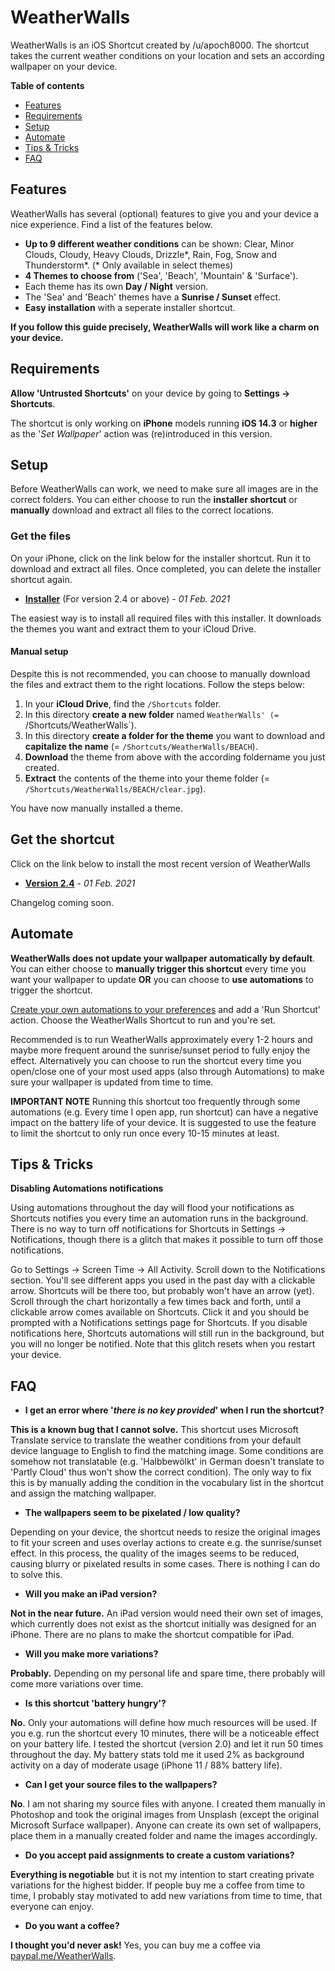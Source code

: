 # WeatherWalls

WeatherWalls is an iOS Shortcut created by /u/apoch8000. The shortcut takes the current weather conditions on your location and sets an according wallpaper on your device.

**Table of contents**
* [Features](#features)
* [Requirements](#requirements)
* [Setup](#setup)
* [Automate](#automate)
* [Tips & Tricks](#tips--tricks)
* [FAQ](#faq)

## Features
WeatherWalls has several (optional) features to give you and your device a nice experience. Find a list of the features below.
- **Up to 9 different weather conditions** can be shown: Clear, Minor Clouds, Cloudy, Heavy Clouds, Drizzle*, Rain, Fog, Snow and Thunderstorm*. (* Only available in select themes)
- **4 Themes to choose from** ('Sea', 'Beach', 'Mountain' & 'Surface'). 
- Each theme has its own **Day / Night** version.
- The 'Sea' and 'Beach' themes have a **Sunrise / Sunset** effect.
- **Easy installation** with a seperate installer shortcut. 

**If you follow this guide precisely, WeatherWalls will work like a charm on your device.**

## Requirements

**Allow 'Untrusted Shortcuts'** on your device by going to **Settings → Shortcuts**.

The shortcut is only working on **iPhone** models running **iOS 14.3** or **higher** as the '*Set Wallpaper*' action was (re)introduced in this version.

## Setup

Before WeatherWalls can work, we need to make sure all images are in the correct folders. You can either choose to run the **installer shortcut** or **manually** download and extract all files to the correct locations.

### Get the files ###
On your iPhone, click on the link below for the installer shortcut. Run it to download and extract all files. Once completed, you can delete the installer shortcut again.
* **[Installer](https://www.icloud.com/shortcuts/e2a95aa7465f4a118a62befbbde1c81e)** (For version 2.4 or above) - *01 Feb. 2021*

The easiest way is to install all required files with this installer. It downloads the themes you want and extract them to your iCloud Drive.


#### Manual setup ####
Despite this is not recommended, you can choose to manually download the files and extract them to the right locations. Follow the steps below:
1. In your **iCloud Drive**, find the `/Shortcuts` folder.
2. In this directory **create a new folder** named `WeatherWalls' (= `/Shortcuts/WeatherWalls`). 
3. In this directory **create a folder for the theme** you want to download and **capitalize the name** (= `/Shortcuts/WeatherWalls/BEACH`).
4. **Download** the theme from above with the according foldername you just created.
5. **Extract** the contents of the theme into your theme folder (= `/Shortcuts/WeatherWalls/BEACH/clear.jpg`).

You have now manually installed a theme.

## Get the shortcut
Click on the link below to install the most recent version of WeatherWalls
* **[Version 2.4](https://www.icloud.com/shortcuts/3e4b5b8d871c43fc80ea671ee5fe4836)** - *01 Feb. 2021*

Changelog coming soon.

## Automate

**WeatherWalls does not update your wallpaper automatically by default**. You can either choose to **manually trigger this shortcut** every time you want your wallpaper to update **OR** you can choose to **use automations** to trigger the shortcut.

[Create your own automations to your preferences](https://support.apple.com/guide/shortcuts/create-a-new-personal-automation-apdfbdbd7123/ios) and add a 'Run Shortcut' action. Choose the WeatherWalls Shortcut to run and you're set.

Recommended is to run WeatherWalls approximately every 1-2 hours and maybe more frequent around the sunrise/sunset period to fully enjoy the effect. Alternatively you can choose to run the shortcut every time you open/close one of your most used apps (also through Automations) to make sure your wallpaper is updated from time to time. 

**IMPORTANT NOTE** 
Running this shortcut too frequently through some automations (e.g. Every time I open app, run shortcut) can have a negative impact on the battery life of your device. It is suggested to use the feature to limit the shortcut to only run once every 10-15 minutes at least. 

## Tips & Tricks

**Disabling Automations notifications**

Using automations throughout the day will flood your notifications as Shortcuts notifies you every time an automation runs in the background. There is no way to turn off notifications for Shortcuts in Settings → Notifications, though there is a glitch that makes it possible to turn off those notifications.

Go to Settings → Screen Time → All Activity. Scroll down to the Notifications section. You'll see different apps you used in the past day with a clickable arrow. Shortcuts will be there too, but probably won't have an arrow (yet). Scroll through the chart horizontally a few times back and forth, until a clickable arrow comes available on Shortcuts. Click it and you should be prompted with a Notifications settings page for Shortcuts. If you disable notifications here, Shortcuts automations will still run in the background, but you will no longer be notified. Note that this glitch resets when you restart your device.

## FAQ

- **I get an error where '*there is no key provided*' when I run the shortcut?**

**This is a known bug that I cannot solve.** This shortcut uses Microsoft Translate service to translate the weather conditions from your default device language to English to find the matching image. Some conditions are somehow not translatable (e.g. 'Halbbewölkt' in German doesn't translate to 'Partly Cloud' thus won't show the correct condition). 
The only way to fix this is by manually adding the condition in the vocabulary list in the shortcut and assign the matching wallpaper.

- **The wallpapers seem to be pixelated / low quality?**

Depending on your device, the shortcut needs to resize the original images to fit your screen and uses overlay actions to create e.g. the sunrise/sunset effect. In this process, the quality of the images seems to be reduced, causing blurry or pixelated results in some cases. There is nothing I can do to solve this.

- **Will you make an iPad version?**

**Not in the near future.** An iPad version would need their own set of images, which currently does not exist as the shortcut initially was designed for an iPhone. There are no plans to make the shortcut compatible for iPad.

- **Will you make more variations?**

**Probably.** Depending on my personal life and spare time, there probably will come more variations over time.

- **Is this shortcut 'battery hungry'?**

**No.** Only your automations will define how much resources will be used. If you e.g. run the shortcut every 10 minutes, there will be a noticeable effect on your battery life. I tested the shortcut (version 2.0) and let it run 50 times throughout the day. My battery stats told me it used 2% as background activity on a day of moderate usage (iPhone 11 / 88% battery life).

- **Can I get your source files to the wallpapers?**

**No**. I am not sharing my source files with anyone. I created them manually in Photoshop and took the original images from Unsplash (except the original Microsoft Surface wallpaper). Anyone can create its own set of wallpapers, place them in a manually created folder and name the images accordingly.

- **Do you accept paid assignments to create a custom variations?**

**Everything is negotiable** but it is not my intention to start creating private variations for the highest bidder. If people buy me a coffee from time to time, I probably stay motivated to add new variations from time to time, that everyone can enjoy.

- **Do you want a coffee?**

**I thought you'd never ask!** Yes, you can buy me a coffee via [paypal.me/WeatherWalls](http://paypal.me/WeatherWalls).


